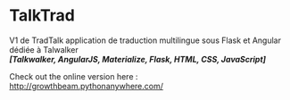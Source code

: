 # TalkTrad
V1 de TradTalk application de traduction multilingue sous Flask et Angular dédiée à Talwalker <br>
<b><i>[Talkwalker, AngularJS, Materialize, Flask, HTML, CSS, JavaScript] </i></b>

Check out the online version here : http://growthbeam.pythonanywhere.com/

